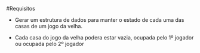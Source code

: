 #Requisitos

* Gerar um estrutura de dados para manter o estado de cada uma das casas de um jogo da velha.

* Cada casa do jogo da velha podera estar vazia, ocupada pelo 1º jogador ou ocupada pelo 2º jogador

